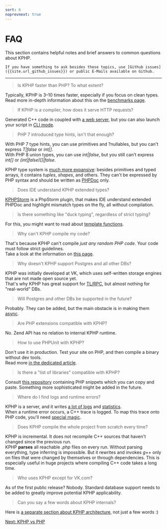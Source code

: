 ```yaml
---
sort: 6
noprevnext: true
---
```


# FAQ

This section contains helpful notes and brief answers to common questions about KPHP.

```note
If you have something to ask besides these topics, use [Github issues]({{site.url_github_issues}}) or public E-Mails available on Github.
```

<hr>


<blockquote class="faq">Is KPHP faster than PHP? To what extent?</blockquote>

Typically, KPHP is 3–10 times faster, especially if you focus on clean types.  
Read more in-depth information about this on the [benchmarks page](../kphp-language/kphp-vs-php/benchmarks.md).


<blockquote class="faq">If KPHP is a compiler, how does it serve HTTP requests?</blockquote>

Generated C++ code in coupled with [a web server](../kphp-server/kphp-as-backend/web-server.md), but you can also launch your script in [CLI mode](../kphp-server/execution-options/cli-mode.md).


<blockquote class="faq">PHP 7 introduced type hints, isn't that enough?</blockquote>

With PHP 7 type hints, you can use primitives and ?nullables, but you can't express *T\|false* or *int[]*.  
With PHP 8 union types, you can use *int\|false*, but you still can't express *int[]* or *(int|false)[]\|false*.

KPHP type system is [much more expansive](../kphp-language/static-type-system/kphp-type-system.md): besides primitives and typed arrays, it contains *tuples*, *shapes*, and others. They can't be expressed by PHP syntax and should be written as [PHPDoc](../kphp-language/static-type-system/phpdoc-to-declare-types.md) only.


<blockquote class="faq">Does IDE understand KPHP extended types?</blockquote>

[KPHPStorm](../kphp-language/kphpstorm-ide-plugin/README.md) is a PhpStorm plugin, that makes IDE understand extended PHPDoc and highlight mismatch types on the fly, all without compilation.


<blockquote class="faq">Is there something like "duck typing", regardless of strict typing?</blockquote>

For this, you might want to read about [template functions](../kphp-language/howto-by-kphp/template-functions.md).


<blockquote class="faq">Why can't KPHP compile my code?</blockquote>

That's because KPHP can't compile *just any random PHP code*. Your code must follow strict guidelines.  
Take a look at the information on [this page](./compile-existing-project.md).


<blockquote class="faq">Why doesn't KPHP support Postgres and all other DBs?</blockquote>

KPHP was initially developed at VK, which uses self-written storage engines that are not made open source yet.   
That's why KPHP has great support for [TL/RPC](../kphp-client/tl-schema-and-rpc/README.md), but almost nothing for "real-world" DBs.


<blockquote class="faq">Will Postgres and other DBs be supported in the future?</blockquote>

Probably. They can be added, but the main obstacle is in making them [async](../kphp-language/best-practices/async-programming-forks.md).


<blockquote class="faq">Are PHP extensions compatible with KPHP?</blockquote>

No. Zend API has no relation to internal KPHP runtime.


<blockquote class="faq">How to use PHPUnit with KPHP?</blockquote>

Don't use it in production. Test your site on PHP, and then compile a binary without dev tools.  
Read more [in the dedicated article](../kphp-language/howto-by-kphp/phpunit-mocks.md).


<blockquote class="faq">Is there a "list of libraries" compatible with KPHP?</blockquote>

Consult [this repository]({{site.url_github_kphp_snippets}}) containing PHP snippets which you can copy and paste. Something more sophisticated might be added in the future.


<blockquote class="faq">Where do I find logs and runtime errors?</blockquote>

KPHP is a server, and it writes [a lot of logs](../kphp-server/deploy-and-maintain/logging.md) and [statistics](../kphp-server/deploy-and-maintain/statsd-metrics.md).  
When a runtime error occurs, a C++ trace is logged. To map this trace onto PHP code, you'll need [special magic](../kphp-server/deploy-and-maintain/map-cpp-trace-to-php.md).


<blockquote class="faq">Does KPHP compile the whole project from scratch every time?</blockquote>

KPHP is incremental. It does not recompile C++ sources that haven't changed since the previous run.   
KPHP **parses** all reachable *.php* files on every run. Without parsing everything, type inferring is impossible. But it rewrites and invokes *g++* only on files that were changed by themselves or through dependencies. This is especially useful in huge projects where compiling C++ code takes a long time. 


<blockquote class="faq">Who uses KPHP except for VK.com?</blockquote>

As of the first public release? Nobody. Standard database support needs to be added to greatly improve potential KPHP applicability.


<blockquote class="faq">Сan you say a few words about KPHP internals?</blockquote>

Here is [a separate section about KPHP architecture](../kphp-internals/kphp-architecture/README.md), not just a few words :)


<div class="rst-footer-buttons" role="navigation" aria-label="footer navigation">
    <a href="{{ site.baseurl }}/kphp-language/kphp-vs-php/kphp-vs-php-differences.html" class="btn btn-neutral float-right" accesskey="n" rel="next">
      Next: KPHP vs PHP <span class="fa fa-arrow-circle-right"></span>
    </a>
</div>
